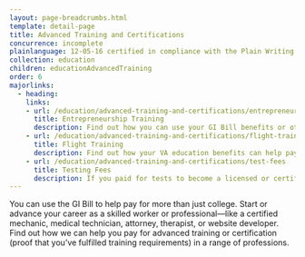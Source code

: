 ```yaml
---
layout: page-breadcrumbs.html
template: detail-page
title: Advanced Training and Certifications
concurrence: incomplete
plainlanguage: 12-05-16 certified in compliance with the Plain Writing Act
collection: education
children: educationAdvancedTraining
order: 6
majorlinks:
  - heading:
    links:
    - url: /education/advanced-training-and-certifications/entrepreneurship-training/
      title: Entrepreneurship Training
      description: Find out how you can use your GI Bill benefits or other educational assistance programs for training to start your own business.
    - url: /education/advanced-training-and-certifications/flight-training/
      title: Flight Training
      description: Find out how your VA education benefits can help pay for flight training.
    - url: /education/advanced-training-and-certifications/test-fees
      title: Testing Fees
      description: If you paid for tests to become a licensed or certified professional, or to apply to college or a training course, find out if you can get paid back for the cost of the tests.
---
```


<div class="va-introtext">

You can use the GI Bill to help pay for more than just college. Start or advance your career as a skilled worker or professional—like a certified mechanic, medical technician, attorney, therapist, or website developer. Find out how we can help you pay for advanced training or certification (proof that you’ve fulfilled training requirements) in a range of professions.

</div>
